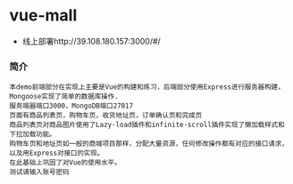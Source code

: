 # vue-mall

* 线上部署http://39.108.180.157:3000/#/  <br>

### 简介
    本demo前端部分在实现上主要是Vue的构建和练习，后端部分使用Express进行服务器构建，Mongoose实现了简单的数据库操作.   
    服务端器端口3000，MongoDB端口27017
    页面有商品列表页，购物车页，收货地址页，订单确认页和完成页
    商品列表页对商品图片使用了Lazy-load插件和infinite-scroll插件实现了懒加载样式和下拉加载功能。
    购物车页和地址页如一般的商城项目那样，分配大量资源，任何修改操作都有对应的接口请求，以及用Express对接口的实现。
    在此基础上巩固了对Vue的使用水平。
    测试请输入账号密码



